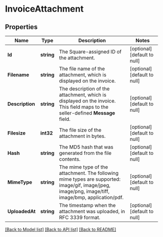 # InvoiceAttachment

## Properties
Name | Type | Description | Notes
------------ | ------------- | ------------- | -------------
**Id** | **string** | The Square-assigned ID of the attachment. | [optional] [default to null]
**Filename** | **string** | The file name of the attachment, which is displayed on the invoice. | [optional] [default to null]
**Description** | **string** | The description of the attachment, which is displayed on the invoice. This field maps to the seller-defined **Message** field. | [optional] [default to null]
**Filesize** | **int32** | The file size of the attachment in bytes. | [optional] [default to null]
**Hash** | **string** | The MD5 hash that was generated from the file contents. | [optional] [default to null]
**MimeType** | **string** | The mime type of the attachment. The following mime types are supported:  image/gif, image/jpeg, image/png, image/tiff, image/bmp, application/pdf. | [optional] [default to null]
**UploadedAt** | **string** | The timestamp when the attachment was uploaded, in RFC 3339 format. | [optional] [default to null]

[[Back to Model list]](../README.md#documentation-for-models) [[Back to API list]](../README.md#documentation-for-api-endpoints) [[Back to README]](../README.md)

